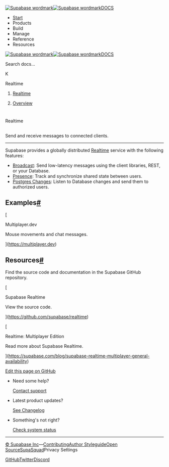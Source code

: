 [![Supabase wordmark](https://supabase.com/docs/_next/image?url=%2Fdocs%2Fsupabase-dark.svg&w=256&q=75&dpl=dpl_5BYG5BkQhU19GEfZfhcgAbeGcRQo)![Supabase wordmark](https://supabase.com/docs/_next/image?url=%2Fdocs%2Fsupabase-light.svg&w=256&q=75&dpl=dpl_5BYG5BkQhU19GEfZfhcgAbeGcRQo)DOCS](https://supabase.com/docs)

-   [Start](https://supabase.com/docs/guides/getting-started)
-   Products
-   Build
-   Manage
-   Reference
-   Resources

[![Supabase wordmark](https://supabase.com/docs/_next/image?url=%2Fdocs%2Fsupabase-dark.svg&w=256&q=75&dpl=dpl_5BYG5BkQhU19GEfZfhcgAbeGcRQo)![Supabase wordmark](https://supabase.com/docs/_next/image?url=%2Fdocs%2Fsupabase-light.svg&w=256&q=75&dpl=dpl_5BYG5BkQhU19GEfZfhcgAbeGcRQo)DOCS](https://supabase.com/docs)

Search docs...

K

Realtime

1.  [Realtime](https://supabase.com/docs/guides/realtime)

3.  [Overview](https://supabase.com/docs/guides/realtime)

# 

Realtime

## 

Send and receive messages to connected clients.

* * *

Supabase provides a globally distributed [Realtime](https://github.com/supabase/realtime) service with the following features:

-   [Broadcast](https://supabase.com/docs/guides/realtime/broadcast): Send low-latency messages using the client libraries, REST, or your Database.
-   [Presence](https://supabase.com/docs/guides/realtime/presence): Track and synchronize shared state between users.
-   [Postgres Changes](https://supabase.com/docs/guides/realtime/postgres-changes): Listen to Database changes and send them to authorized users.

## Examples[#](#examples)

[

Multiplayer.dev

Mouse movements and chat messages.



](https://multiplayer.dev)

## Resources[#](#resources)

Find the source code and documentation in the Supabase GitHub repository.

[

Supabase Realtime

View the source code.



](https://github.com/supabase/realtime)

[

Realtime: Multiplayer Edition

Read more about Supabase Realtime.



](https://supabase.com/blog/supabase-realtime-multiplayer-general-availability)

[Edit this page on GitHub](https://github.com/supabase/supabase/blob/master/apps/docs/content/guides/realtime.mdx)

-   Need some help?
    
    [Contact support](https://supabase.com/support)
-   Latest product updates?
    
    [See Changelog](https://supabase.com/changelog)
-   Something's not right?
    
    [Check system status](https://status.supabase.com/)

* * *

[© Supabase Inc](https://supabase.com/)—[Contributing](https://github.com/supabase/supabase/blob/master/apps/docs/DEVELOPERS.md)[Author Styleguide](https://github.com/supabase/supabase/blob/master/apps/docs/CONTRIBUTING.md)[Open Source](https://supabase.com/open-source)[SupaSquad](https://supabase.com/supasquad)Privacy Settings

[GitHub](https://github.com/supabase/supabase)[Twitter](https://twitter.com/supabase)[Discord](https://discord.supabase.com/)